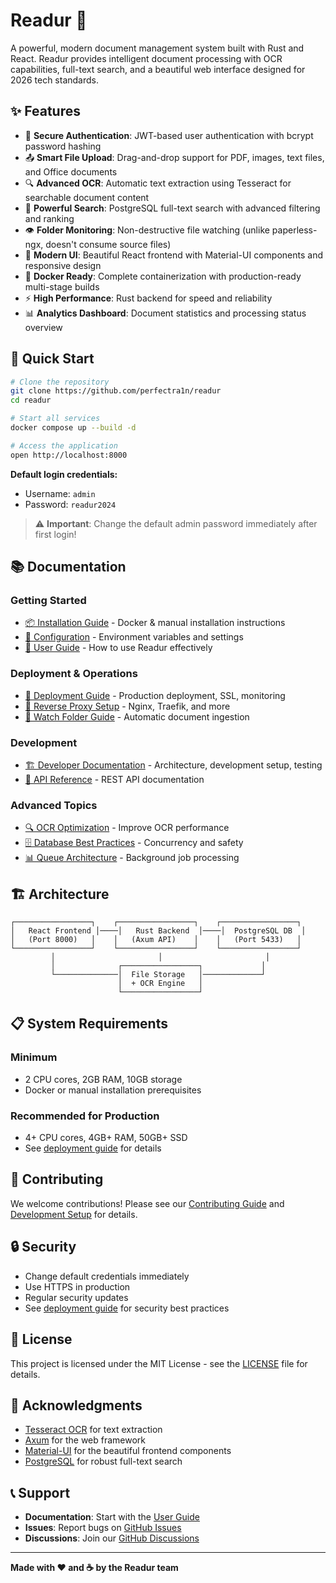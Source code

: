 # Readur 📄

A powerful, modern document management system built with Rust and React. Readur provides intelligent document processing with OCR capabilities, full-text search, and a beautiful web interface designed for 2026 tech standards.

## ✨ Features

- 🔐 **Secure Authentication**: JWT-based user authentication with bcrypt password hashing
- 📤 **Smart File Upload**: Drag-and-drop support for PDF, images, text files, and Office documents
- 🔍 **Advanced OCR**: Automatic text extraction using Tesseract for searchable document content
- 🔎 **Powerful Search**: PostgreSQL full-text search with advanced filtering and ranking
- 👁️ **Folder Monitoring**: Non-destructive file watching (unlike paperless-ngx, doesn't consume source files)
- 🎨 **Modern UI**: Beautiful React frontend with Material-UI components and responsive design
- 🐳 **Docker Ready**: Complete containerization with production-ready multi-stage builds
- ⚡ **High Performance**: Rust backend for speed and reliability
- 📊 **Analytics Dashboard**: Document statistics and processing status overview

## 🚀 Quick Start

```bash
# Clone the repository
git clone https://github.com/perfectra1n/readur
cd readur

# Start all services
docker compose up --build -d

# Access the application
open http://localhost:8000
```

**Default login credentials:**
- Username: `admin`
- Password: `readur2024`

> ⚠️ **Important**: Change the default admin password immediately after first login!

## 📚 Documentation

### Getting Started
- [📦 Installation Guide](docs/installation.md) - Docker & manual installation instructions
- [🔧 Configuration](docs/configuration.md) - Environment variables and settings
- [📖 User Guide](docs/user-guide.md) - How to use Readur effectively

### Deployment & Operations
- [🚀 Deployment Guide](docs/deployment.md) - Production deployment, SSL, monitoring
- [🔄 Reverse Proxy Setup](docs/REVERSE_PROXY.md) - Nginx, Traefik, and more
- [📁 Watch Folder Guide](docs/WATCH_FOLDER.md) - Automatic document ingestion

### Development
- [🏗️ Developer Documentation](docs/dev/) - Architecture, development setup, testing
- [🔌 API Reference](docs/api-reference.md) - REST API documentation

### Advanced Topics
- [🔍 OCR Optimization](docs/dev/OCR_OPTIMIZATION_GUIDE.md) - Improve OCR performance
- [🗄️ Database Best Practices](docs/dev/DATABASE_GUARDRAILS.md) - Concurrency and safety
- [📊 Queue Architecture](docs/dev/QUEUE_IMPROVEMENTS.md) - Background job processing

## 🏗️ Architecture

```
┌─────────────────┐    ┌─────────────────┐    ┌─────────────────┐
│   React Frontend │────│   Rust Backend  │────│  PostgreSQL DB  │
│   (Port 8000)   │    │   (Axum API)    │    │   (Port 5433)   │
└─────────────────┘    └─────────────────┘    └─────────────────┘
         │                       │                       │
         │              ┌─────────────────┐             │
         └──────────────│  File Storage   │─────────────┘
                        │  + OCR Engine   │
                        └─────────────────┘
```

## 📋 System Requirements

### Minimum
- 2 CPU cores, 2GB RAM, 10GB storage
- Docker or manual installation prerequisites

### Recommended for Production
- 4+ CPU cores, 4GB+ RAM, 50GB+ SSD
- See [deployment guide](docs/deployment.md) for details

## 🤝 Contributing

We welcome contributions! Please see our [Contributing Guide](CONTRIBUTING.md) and [Development Setup](docs/dev/development.md) for details.

## 🔒 Security

- Change default credentials immediately
- Use HTTPS in production
- Regular security updates
- See [deployment guide](docs/deployment.md#security-considerations) for security best practices

## 📝 License

This project is licensed under the MIT License - see the [LICENSE](LICENSE) file for details.

## 🙏 Acknowledgments

- [Tesseract OCR](https://github.com/tesseract-ocr/tesseract) for text extraction
- [Axum](https://github.com/tokio-rs/axum) for the web framework
- [Material-UI](https://mui.com/) for the beautiful frontend components
- [PostgreSQL](https://www.postgresql.org/) for robust full-text search

## 📞 Support

- **Documentation**: Start with the [User Guide](docs/user-guide.md)
- **Issues**: Report bugs on [GitHub Issues](https://github.com/perfectra1n/readur/issues)
- **Discussions**: Join our [GitHub Discussions](https://github.com/perfectra1n/readur/discussions)

---

**Made with ❤️ and ☕ by the Readur team**